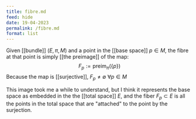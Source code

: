 ```yaml
---
title: fibre.md
feed: hide
date: 19-04-2023
permalink: /fibre.md
format: list
---
```



Given [[bundle]] $(E, \pi, M)$ and a point in the [[base space]] $p\in M$, the fibre at that point is simply [[the preimage]] of the map:$$F_p:=\text{preim}_\pi(\{p\})$$
Because the map is [[surjective]], $F_p \neq \emptyset\ \forall p\in M$ 

This image took me a while to understand, but I think it represents the base space as embedded in the the [[total space]] $E$, and the fiber $F_p\subset E$ is all the points in the total space that are "attached" to the point by the surjection.